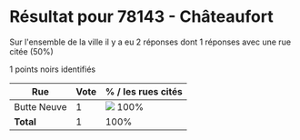 # Résultat pour 78143 - Châteaufort

Sur l'ensemble de la ville il y a eu 2 réponses dont 1 réponses avec une rue citée (50%)

1 points noirs identifiés

| Rue | Vote | % / les rues cités|
|-----|------|-------------------|
| Butte Neuve | 1 | <img src="../../img/bar_100.gif" />&nbsp;100%|
| **Total** | 1 | 100%|

